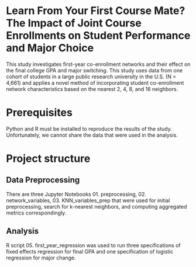 # Learn From Your First Course Mate? The Impact of Joint Course Enrollments on Student Performance and Major Choice

This study investigates first-year co-enrollment networks and their effect on the final college GPA and major switching. This study uses data from one cohort of students in a large public research university in the U.S. (N = 4,661) and applies a novel method of incorporating student co-enrollment network characteristics based on the nearest 2, 4, 8, and 16 neighbors.

# Prerequisites

Python and R must be installed to reproduce the results of the study. Unfortunately, we cannot share the data that were used in the analysis.

# Project structure

## Data Preprocessing

There are three Jupyter Notebooks 01. preprocessing, 02. network_variables, 03. KNN_variables_prep that were used for initial preprocessing, search for k-nearest neighbors, and computing aggregated metrics correspondingly.

## Analysis

R script 05. first_year_regression was used to run three specifications of fixed effects regression for final GPA and one specification of logistic regression for major change.

